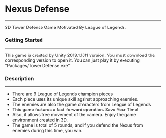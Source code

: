 # Nexus Defense
---
3D Tower Defense Game Motivated By League of Legends.

### Getting Started
---
This game is created by Unity 2019.1.10f1 version.
You must download the corresponding version to open it.
You can just play it by executing "Packages/Tower Defense.exe"

### Description
---
- There are 9 League of Legends champion pieces
- Each piece uses its unique skill against approaching enemies.
- The enemies are also the game characters from League of Legends 
- This game features a fast-forward operation. Save Your Time!
- Also, it allows free movement of the camera. Enjoy the game environment created in 3D.
- The game is total of 5 rounds, and if you defend the Nexus from enemies during this time, you win.
